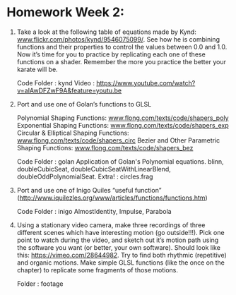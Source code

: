 # Homework Week 2: 

1. Take a look at the following table of equations made by Kynd: www.flickr.com/photos/kynd/9546075099/. See how he is combining functions and their properties to control the values between 0.0 and 1.0. Now it’s time for you to practice by replicating each one of these functions on a shader. Remember the more you practice the better your karate will be.

	Code Folder : kynd
	Video : https://www.youtube.com/watch?v=aIAwDFZwF9A&feature=youtu.be

2. Port and use one of Golan’s functions to GLSL

	Polynomial Shaping Functions: www.flong.com/texts/code/shapers_poly
	Exponential Shaping Functions: www.flong.com/texts/code/shapers_exp
	Circular & Elliptical Shaping Functions: www.flong.com/texts/code/shapers_circ
	Bezier and Other Parametric Shaping Functions: www.flong.com/texts/code/shapers_bez

	Code Folder : golan
	Application of Golan's Polynomial equations. 
	blinn, doubleCubicSeat, doubleCubicSeatWithLinearBlend, doubleOddPolynomialSeat.
	Extra! : circles.frag

3. Port and use one of Inigo Quiles “useful function” (http://www.iquilezles.org/www/articles/functions/functions.htm)

	Code Folder : inigo
	AlmostIdentity, Impulse, Parabola

4. Using a stationary video camera, make three recordings of three different scenes which have interesting motion (go outside!!!). Pick one point to watch during the video, and sketch out it’s motion path using the software you want (or better, your own software). Should look like this: https://vimeo.com/28644982. Try to find both rhythmic (repetitive) and organic motions. Make simple GLSL functions (like the once on the chapter) to replicate some fragments of those motions.

	Folder : footage